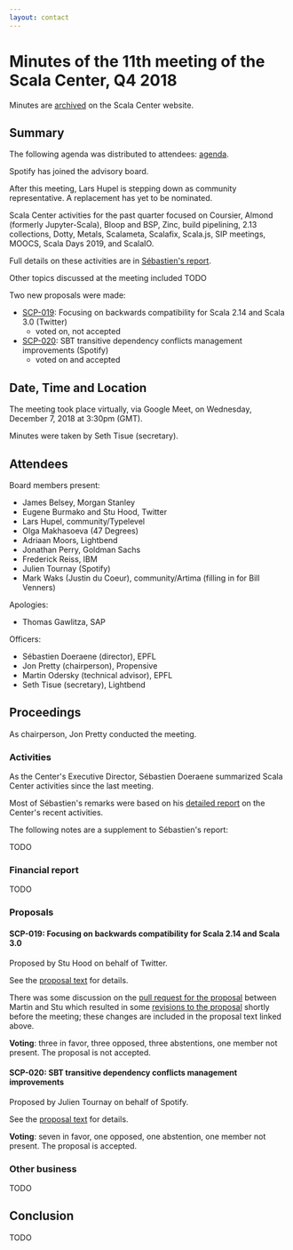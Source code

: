 ```yaml
---
layout: contact
---
```


# Minutes of the 11th meeting of the Scala Center, Q4 2018

Minutes are [archived](https://scala.epfl.ch/records.html) on the
Scala Center website.

## Summary

The following agenda was distributed to attendees:
[agenda](https://github.com/scalacenter/advisoryboard/blob/master/agendas/011-2018-q4.md).

Spotify has joined the advisory board.

After this meeting, Lars Hupel is stepping down as community
representative.  A replacement has yet to be nominated.

Scala Center activities for the past quarter focused on
Coursier, Almond (formerly Jupyter-Scala), Bloop and BSP,
Zinc, build pipelining, 2.13 collections, Dotty, Metals,
Scalameta, Scalafix, Scala.js, SIP meetings, MOOCS,
Scala Days 2019, and ScalaIO.

Full details on these activities are in
[Sébastien's report](https://docs.google.com/document/d/1MwzPQtYIaJ4_5z7-StJI-gKiY-oV_6Or7PEvnJBR92k/edit?usp=sharing).

Other topics discussed at the meeting included TODO

Two new proposals were made:

* [SCP-019](https://github.com/scalacenter/advisoryboard/blob/master/proposals/019-scala-214-30-back-compat.md): Focusing on backwards compatibility for Scala 2.14 and Scala 3.0 (Twitter)
    * voted on, not accepted
* [SCP-020](https://github.com/scalacenter/advisoryboard/blob/master/proposals/020-sbt-transitive-dependencies-conflicts.md): SBT transitive dependency conflicts management improvements (Spotify)
    * voted on and accepted

## Date, Time and Location

The meeting took place virtually, via Google Meet, on Wednesday,
December 7, 2018 at 3:30pm (GMT).

Minutes were taken by Seth Tisue (secretary).

## Attendees

Board members present:

- James Belsey, Morgan Stanley
- Eugene Burmako and Stu Hood, Twitter
- Lars Hupel, community/Typelevel
- Olga Makhasoeva (47 Degrees)
- Adriaan Moors, Lightbend
- Jonathan Perry, Goldman Sachs
- Frederick Reiss, IBM
- Julien Tournay (Spotify)
- Mark Waks (Justin du Coeur), community/Artima (filling in for Bill Venners)

Apologies:

- Thomas Gawlitza, SAP

Officers:

- Sébastien Doeraene (director), EPFL
- Jon Pretty (chairperson), Propensive
- Martin Odersky (technical advisor), EPFL
- Seth Tisue (secretary), Lightbend

## Proceedings

As chairperson, Jon Pretty conducted the meeting.

### Activities

As the Center's Executive Director, Sébastien Doeraene summarized
Scala Center activities since the last meeting.

Most of Sébastien's remarks were based on his
[detailed report](https://docs.google.com/document/d/1MwzPQtYIaJ4_5z7-StJI-gKiY-oV_6Or7PEvnJBR92k/edit?usp=sharing)
on the Center's recent activities.

The following notes are a supplement to Sébastien's report:

TODO

### Financial report

TODO

### Proposals

#### SCP-019: Focusing on backwards compatibility for Scala 2.14 and Scala 3.0

Proposed by Stu Hood on behalf of Twitter.

See the [proposal text](https://github.com/scalacenter/advisoryboard/blob/master/proposals/019-scala-214-30-back-compat.md)
for details.

There was some discussion on the [pull request for the
proposal](https://github.com/scalacenter/advisoryboard/pull/44)
between Martin and Stu which resulted in some
[revisions to the proposal](https://github.com/scalacenter/advisoryboard/pull/47)
shortly before the meeting; these changes are included in
the proposal text linked above.

**Voting**: three in favor, three opposed, three abstentions,
one member not present. The proposal is not accepted.

#### SCP-020: SBT transitive dependency conflicts management improvements

Proposed by Julien Tournay on behalf of Spotify.

See the [proposal text](https://github.com/scalacenter/advisoryboard/blob/master/proposals/020-sbt-transitive-dependencies-conflicts.md)
for details.

**Voting**: seven in favor, one opposed, one abstention,
one member not present. The proposal is accepted.

### Other business

TODO

## Conclusion

TODO
